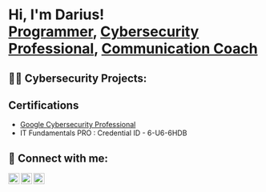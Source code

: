 <h1>Hi, I'm Darius! <br/><a href="https://github.com/Advent-Mechs">Programmer</a>, <a href="https://www.linkedin.com/in/darius-lane-64b664218/">Cybersecurity Professional</a>, <a href="https://www.youtube.com/@AdventMechs">Communication Coach</a></h1>

<h2>👨‍💻 Cybersecurity Projects:</h2>
  

<h2> Certifications </h2>

- [Google Cybersecurity Professional](https://www.coursera.org/account/accomplishments/specialization/certificate/TZSUX3JYPLQ2)
- IT Fundamentals PRO : Credential ID - 6-U6-6HDB

<h2> 🤳 Connect with me:</h2>

[<img align="left" alt="JoshMadakor | YouTube" width="22px" src="https://cdn.jsdelivr.net/npm/simple-icons@v3/icons/youtube.svg" />][youtube]

[<img align="left" alt="JoshMadakor | LinkedIn" width="22px" src="https://cdn.jsdelivr.net/npm/simple-icons@v3/icons/linkedin.svg" />][linkedin]
[<img align="left" alt="JoshMadakor | Instagram" width="22px" src="https://cdn.jsdelivr.net/npm/simple-icons@v3/icons/instagram.svg" />][instagram]


[youtube]: (https://www.youtube.com/@AdventMechs)
[instagram]: (https://www.instagram.com/adventmechs/)
[linkedin]: (https://www.linkedin.com/in/darius-lane-64b664218/)

<!--
**joshmadakor1/joshmadakor1** is a ✨ _special_ ✨ repository because its `README.md` (this file) appears on your GitHub profile.

Here are some ideas to get you started:

- 🔭 I’m currently working on ...
- 🌱 I’m currently learning ...
- 👯 I’m looking to collaborate on ...
- 🤔 I’m looking for help with ...
- 💬 Ask me about ...
- 📫 How to reach me: ...
- 😄 Pronouns: ...
- ⚡ Fun fact: ...
-->
